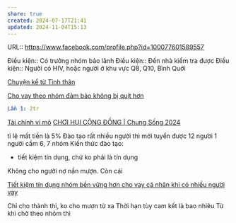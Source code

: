 ```yaml
---
share: true
created: 2024-07-17T21:41
updated: 2024-11-04T15:13
---
```

URL:: https://www.facebook.com/profile.php?id=100077601589557

Điều kiện:: Có trưởng nhóm bảo lãnh 
Điều kiện:: Đến nhà kiểm tra được
Điều kiện:: Người có HIV, hoặc người ở khu vực Q8, Q10, Bình Quới 

[Chuyện kể từ Tình thân](https://nguoidothi.net.vn/chuyen-ke-tu-tinh-than-44244.html)

[Cho vay theo nhóm đảm bảo không bị quịt hơn](../../../%E2%9A%A1Hi%E1%BB%83u%20bi%E1%BA%BFt%20s%C3%A2u/T%E1%BB%95%20ch%E1%BB%A9c%20t%C3%A0i%20ch%C3%ADnh/Vay%20ti%E1%BB%81n/Cho%20vay%20theo%20nh%C3%B3m%20%C4%91%E1%BA%A3m%20b%E1%BA%A3o%20kh%C3%B4ng%20b%E1%BB%8B%20qu%E1%BB%8Bt%20h%C6%A1n.md)
```yaml
Lần 1: 2tr
```

[Tài chính vi mô](../../../%E2%9A%A1Hi%E1%BB%83u%20bi%E1%BA%BFt%20s%C3%A2u/Ph%C3%A1t%20tri%E1%BB%83n%20b%E1%BB%81n%20v%E1%BB%AFng/H%E1%BB%97%20tr%E1%BB%A3%20ng%C6%B0%E1%BB%9Di%20y%E1%BA%BFu%20th%E1%BA%BF/T%C3%A0i%20ch%C3%ADnh%20vi%20m%C3%B4/index.md)
[CHƠI HỤI CỘNG ĐỒNG | Chung Sống 2024](https://www.chungsong.vn/choi-hui-cong-dong/)

tỉ lệ mất tiền là 5%
Đào tạo rất nhiều người thì mới tuyển được 12 người
1 người cầm 6, 7 nhóm
Kiến thức đào tạo: 
- tiết kiệm tín dụng, chứ ko phải là tín dụng

Không cho người nợ nần mượn. Còn cái 

[Tiết kiệm tín dụng nhóm bền vững hơn cho vay cá nhân khi có nhiều người vay](./Ti%E1%BA%BFt%20ki%E1%BB%87m%20t%C3%ADn%20d%E1%BB%A5ng%20nh%C3%B3m%20b%E1%BB%81n%20v%E1%BB%AFng%20h%C6%A1n%20cho%20vay%20c%C3%A1%20nh%C3%A2n%20khi%20c%C3%B3%20nhi%E1%BB%81u%20ng%C6%B0%E1%BB%9Di%20vay.md)


Chỉ cho thành thị, ko cho mượn từ xa
Thời hạn tùy cam kết là bao nhiêu
Từ khi chờ theo nhóm thì 